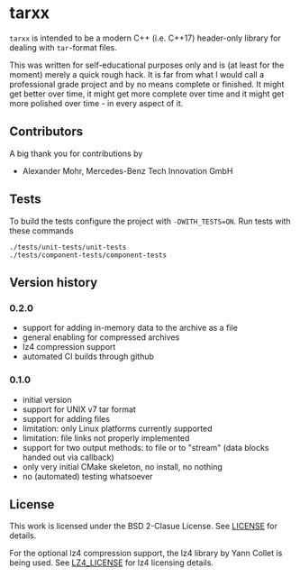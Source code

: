# tarxx

`tarxx` is intended to be a modern C++ (i.e. C++17) header-only 
library for dealing with `tar`-format files.

This was written for self-educational purposes only and is (at 
least for the moment) merely a quick rough hack. It is far from 
what I would call a professional grade project and by no means 
complete or finished. It might get better over time, it might 
get more complete over time and it might get more polished over 
time - in every aspect of it.


## Contributors

A big thank you for contributions by
* Alexander Mohr, Mercedes-Benz Tech Innovation GmbH

## Tests

To build the tests configure the project with `-DWITH_TESTS=ON`. 
Run tests with these commands
```shell
./tests/unit-tests/unit-tests 
./tests/component-tests/component-tests
```

## Version history

### 0.2.0

- support for adding in-memory data to the archive as a file
- general enabling for compressed archives
- lz4 compression support
- automated CI builds through github

### 0.1.0

- initial version
- support for UNIX v7 tar format
- support for adding files
- limitation: only Linux platforms currently supported
- limitation: file links not properly implemented
- support for two output methods: to file or to "stream"
  (data blocks handed out via callback)
- only very initial CMake skeleton, no install, no nothing
- no (automated) testing whatsoever


## License

This work is licensed under the BSD 2-Clasue License.
See [LICENSE](LICENSE) for details.

For the optional lz4 compression support, the lz4 library
by Yann Collet is being used. See [LZ4_LICENSE](LZ4_LICENSE)
for lz4 licensing details.
